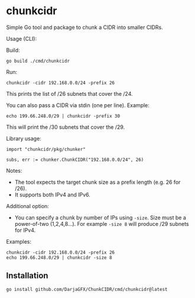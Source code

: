 chunkcidr
=========

Simple Go tool and package to chunk a CIDR into smaller CIDRs.

Usage (CLI):

Build:

    go build ./cmd/chunkcidr

Run:

    chunkcidr -cidr 192.168.0.0/24 -prefix 26

This prints the list of /26 subnets that cover the /24.

You can also pass a CIDR via stdin (one per line). Example:

    echo 199.66.248.0/29 | chunkcidr -prefix 30

This will print the /30 subnets that cover the /29.

Library usage:

    import "chunkcidr/pkg/chunker"

    subs, err := chunker.ChunkCIDR("192.168.0.0/24", 26)

Notes:
- The tool expects the target chunk size as a prefix length (e.g. 26 for /26).
- It supports both IPv4 and IPv6.

Additional option:
- You can specify a chunk by number of IPs using `-size`. Size must be a power-of-two (1,2,4,8...). For example `-size 8` will produce /29 subnets for IPv4.

Examples:

    chunkcidr -cidr 192.168.0.0/24 -prefix 26
    echo 199.66.248.0/29 | chunkcidr -size 8

Installation
------------

```bash
go install github.com/DarjaGFX/ChunkCIDR/cmd/chunkcidr@latest
```
